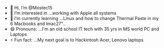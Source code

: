 - 👋 Hi, I’m @Mostec15
- 👀 I’m interested in ...working with Apple all systems
- 🌱 I’m currently learning ...Linux and how to change Thermal Paste in my 6 Macbooks and Imac27"..
- 😄 Pronouns: ...I'm an old school IT tech with 35 yrs in MS world PC and Laptops
- ⚡ Fun fact: ...My next goal is to Hackintosh Acer, Lenovo laptops

<!---
Mostec15/Mostec15 is a ✨ special ✨ repository because its `README.md` (this file) appears on your GitHub profile.
You can click the Preview link to take a look at your changes.
--->
